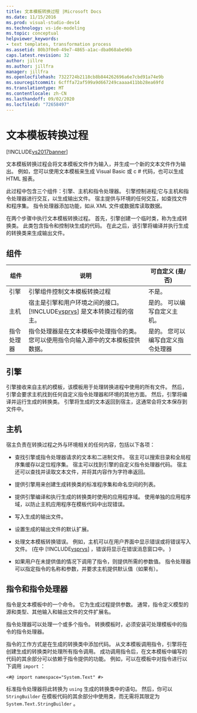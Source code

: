```yaml
---
title: 文本模板转换过程 |Microsoft Docs
ms.date: 11/15/2016
ms.prod: visual-studio-dev14
ms.technology: vs-ide-modeling
ms.topic: conceptual
helpviewer_keywords:
- text templates, transformation process
ms.assetid: 80b3f0e0-49e7-4865-a1ac-dba068abe96b
caps.latest.revision: 32
author: jillre
ms.author: jillfra
manager: jillfra
ms.openlocfilehash: 7322724b2118cb8b844262696a6e7cbd91a74e9b
ms.sourcegitcommit: 6cfffa72af599a9d667249caaaa411bb28ea69fd
ms.translationtype: MT
ms.contentlocale: zh-CN
ms.lasthandoff: 09/02/2020
ms.locfileid: "72658497"
---
```

# <a name="the-text-template-transformation-process"></a>文本模板转换过程
[!INCLUDE[vs2017banner](../includes/vs2017banner.md)]

文本模板转换过程会将文本模板文件作为输入，并生成一个新的文本文件作为输出。 例如，您可以使用文本模板来生成 Visual Basic 或 c # 代码，也可以生成 HTML 报表。

 此过程中包含三个组件：引擎、主机和指令处理器。 引擎控制进程;它与主机和指令处理器进行交互，以生成输出文件。 宿主提供与环境的任何交互，如查找文件和程序集。 指令处理器添加功能，如从 XML 文件或数据库读取数据。

 在两个步骤中执行文本模板转换过程。 首先，引擎创建一个临时类，称为生成转换类。 此类包含指令和控制块生成的代码。 在此之后，该引擎将编译并执行生成的转换类来生成输出文件。

## <a name="components"></a>组件

|组件|说明|可自定义 (是/否) |
|---------------|-----------------|------------------------------|
|引擎|引擎组件控制文本模板转换过程|不是。|
|主机|宿主是引擎和用户环境之间的接口。 [!INCLUDE[vsprvs](../includes/vsprvs-md.md)] 是文本转换过程的宿主。|是的。 可以编写自定义主机。|
|指令处理器|指令处理器是在文本模板中处理指令的类。 您可以使用指令向输入源中的文本模板提供数据。|是的。 您可以编写自定义指令处理器|

## <a name="the-engine"></a>引擎
 引擎接收来自主机的模板，该模板用于处理转换进程中使用的所有文件。 然后，引擎会要求主机找到任何自定义指令处理器和环境的其他方面。 然后，引擎将编译并运行生成的转换类。 引擎将生成的文本返回到宿主，这通常会将文本保存到文件中。

## <a name="the-host"></a>主机
 宿主负责在转换过程之外与环境相关的任何内容，包括以下各项：

- 查找引擎或指令处理器请求的文本和二进制文件。 宿主可以搜索目录和全局程序集缓存以定位程序集。 宿主可以找到引擎的自定义指令处理器代码。 宿主还可以查找并读取文本文件，并将其内容作为字符串返回。

- 提供引擎用来创建生成转换类的标准程序集和命名空间的列表。

- 提供引擎编译和执行生成的转换类时使用的应用程序域。 使用单独的应用程序域，以防止主机应用程序在模板代码中出现错误。

- 写入生成的输出文件。

- 设置生成的输出文件的默认扩展。

- 处理文本模板转换错误。 例如，主机可以在用户界面中显示错误或将错误写入文件。  (在中 [!INCLUDE[vsprvs](../includes/vsprvs-md.md)] ，错误将显示在错误消息窗口中。 ) 

- 如果用户在未提供值的情况下调用了指令，则提供所需的参数值。 指令处理器可以指定指令的名称和参数，并要求主机提供默认值（如果有）。

## <a name="directives-and-directive-processors"></a>指令和指令处理器
 指令是文本模板中的一个命令。 它为生成过程提供参数。 通常，指令定义模型的源和类型、其他输入和输出文件的文件扩展名。

 指令处理器可以处理一个或多个指令。 转换模板时，必须安装可处理模板中的指令的指令处理器。

 指令的工作方式是在生成的转换类中添加代码。 从文本模板调用指令，引擎将在创建生成的转换类时处理所有指令调用。 成功调用指令后，在文本模板中编写的代码的其余部分可以依赖于指令提供的功能。 例如，可以在模板中对指令进行以下调用 `import` ：

 `<#@ import namespace="System.Text" #>`

 标准指令处理器将此转换为 `using` 生成的转换类中的语句。 然后，你可以 `StringBuilder` 在模板代码的其余部分中使用类，而无需将其限定为 `System.Text.StringBuilder` 。
